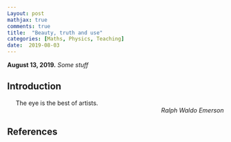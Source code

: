 ```yaml
---
Layout: post
mathjax: true
comments: true
title:  "Beauty, truth and use"
categories: [Maths, Physics, Teaching]
date:  2019-08-03
---
```


**August 13, 2019.** *Some stuff*

## Introduction

<span style="padding-left: 20px; display:block">
The eye is the best of artists.
</span>

<div style="text-align: right"><i> Ralph Waldo Emerson</i> </div>

## References
